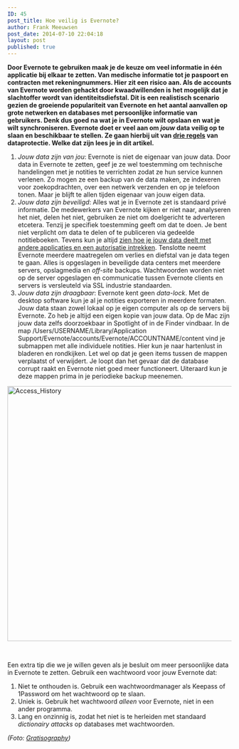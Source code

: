 ```yaml
---
ID: 45
post_title: Hoe veilig is Evernote?
author: Frank Meeuwsen
post_date: 2014-07-10 22:04:18
layout: post
published: true
---
```

<strong>Door Evernote te gebruiken maak je de keuze om veel informatie in één applicatie bij elkaar te zetten. Van medische informatie tot je paspoort en contracten met rekeningnummers. Hier zit een risico aan. Als de accounts van Evernote worden gehackt door kwaadwillenden is het mogelijk dat je slachtoffer wordt van identiteitsdiefstal. Dit is een realistisch scenario gezien de groeiende populariteit van Evernote en het aantal aanvallen op grote netwerken en databases met persoonlijke informatie van gebruikers. Denk dus goed na wat je in Evernote wilt opslaan en wat je wilt synchroniseren. Evernote doet er veel aan om <em>jouw</em> data veilig op te slaan en beschikbaar te stellen. Ze gaan hierbij uit van <a href="http://blog.evernote.com/2011/03/24/evernote%E2%80%99s-three-laws-of-data-protection/">drie regels</a> van dataprotectie. Welke dat zijn lees je in dit artikel.</strong>

<!--more-->

<ol>
    <li><em>Jouw data zijn van jou</em>: Evernote is niet de eigenaar van jouw data. Door data in Evernote te zetten, geef je ze wel toestemming om technische handelingen met je notities te verrichten zodat ze hun service kunnen verlenen. Zo mogen ze een backup van de data maken, ze indexeren voor zoekopdrachten, over een netwerk verzenden en op je telefoon tonen. Maar je blijft te allen tijden eigenaar van jouw eigen data.</li>
    <li><em>Jouw data zijn beveiligd</em>: Alles wat je in Evernote zet is standaard privé informatie. De medewerkers van Evernote kijken er niet naar, analyseren het niet, delen het niet, gebruiken ze niet om doelgericht te adverteren etcetera. Tenzij je specifiek toestemming geeft om dat te doen. Je bent niet verplicht om data te delen of te publiceren via gedeelde notitieboeken. Tevens kun je altijd <a href="https://www.evernote.com/AuthorizedServices.action">zien hoe je jouw data deelt met andere applicaties en een autorisatie intrekken</a>. Tenslotte neemt Evernote meerdere maatregelen om verlies en diefstal van je data tegen te gaan. Alles is opgeslagen in beveiligde data centers met meerdere servers, opslagmedia en <em>off-site</em> backups. Wachtwoorden worden niet op de server opgeslagen en communicatie tussen Evernote clients en servers is versleuteld via SSL industrie standaarden.</li>
    <li><em>Jouw data zijn draagbaar</em>: Evernote kent geen <em>data-lock</em>. Met de desktop software kun je al je notities exporteren in meerdere formaten. Jouw data staan zowel lokaal op je eigen computer als op de servers bij Evernote. Zo heb je altijd een eigen kopie van jouw data. Op de Mac zijn jouw data zelfs doorzoekbaar in Spotlight of in de Finder vindbaar. In de map
/Users/USERNAME/Library/Application Support/Evernote/accounts/Evernote/ACCOUNTNAME/content vind je submappen met alle individuele notities. Hier kun je naar hartenlust in bladeren en rondkijken. Let wel op dat je geen items tussen de mappen verplaatst of verwijdert. Je loopt dan het gevaar dat de database corrupt raakt en Evernote niet goed meer functioneert. Uiteraard kun je deze mappen prima in je periodieke backup meenemen.</li>
</ol>

<img class="aligncenter size-full wp-image-219" src="http://allesonthouden.nl/wp-content/uploads/2014/07/Access_History.jpg" alt="Access_History" width="964" height="573" />

&nbsp;

Een extra tip die we je willen geven als je besluit om meer persoonlijke data in Evernote te zetten. Gebruik een wachtwoord voor jouw Evernote dat:

<ol>
    <li>Niet te onthouden is. Gebruik een wachtwoordmanager als Keepass of 1Password om het wachtwoord op te slaan.</li>
    <li>Uniek is. Gebruik het wachtwoord <em>alleen</em> voor Evernote, niet in een ander programma.</li>
    <li>Lang en onzinnig is, zodat het niet is te herleiden met standaard <em>dictionairy attacks</em> op databases met wachtwoorden.</li>
</ol>

<em>(Foto: <a href="http://gratisography.com/">Gratisography</a>)</em>
